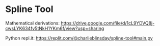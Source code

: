 # Spline Tool

Mathematical derivations: https://drive.google.com/file/d/1cL9YDVQ8j-cwsLYK634fv5tNkH1YKm6f/view?usp=sharing

Python repl.it: https://replit.com/@charlieblinsday/spline-tool#main.py
